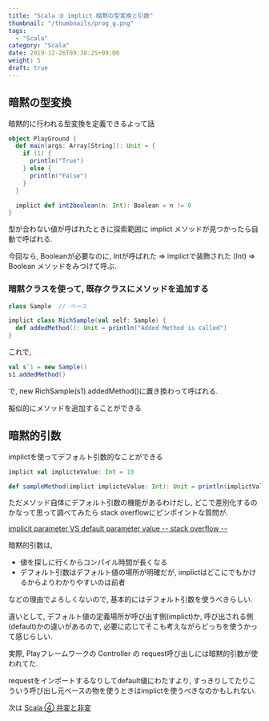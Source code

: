 ```yaml
---
title: "Scala ③ implict 暗黙の型変換と引数"
thumbnail: "/thumbnails/prog_g.png"
tags:
  - "Scala"
category: "Scala"
date: 2019-12-26T09:38:25+09:00
weight: 5
draft: true
---
```


## 暗黙の型変換

暗黙的に行われる型変換を定義できるよって話

``` scala
object PlayGround {
  def main(args: Array[String]): Unit = {
    if (1) {
      println("True")
    } else {
      println("False")
    }
  }

  implict def int2boolean(n: Int): Boolean = n != 0
}
```

型が合わない値が呼ばれたときに探索範囲に implict メソッドが見つかったら自動で呼ばれる.

今回なら, Booleanが必要なのに, Intが呼ばれた => implictで装飾された (Int) => Boolean メソッドをみつけて呼ぶ.

### 暗黙クラスを使って, 既存クラスにメソッドを追加する

``` scala
class Sample  // ベース

implict class RichSample(val self: Sample) {
  def addedMethod(): Unit = println("Added Method is called")
}
```

これで, 

``` scala
val s`1 = new Sample()
s1.addedMethod()
```

で, new RichSample(s1).addedMethod()に置き換わって呼ばれる.

擬似的にメソッドを追加することができる

## 暗黙的引数

implictを使ってデフォルト引数的なことができる

``` scala
implict val implicteValue: Int = 10

def sampleMethod(implict implicteValue: Int): Unit = println(implictValue)
```

ただメソッド自体にデフォルト引数の機能があるわけだし, どこで差別化するのかなって思って調べてみたら stack overflowにピンポイントな質問が.

[implicit parameter VS default parameter value  -- stack overflow --](https://stackoverflow.com/questions/21479990/implicit-parameter-vs-default-parameter-value)

暗黙的引数は, 

- 値を探しに行くからコンパイル時間が長くなる
- デフォルト引数はデフォルト値の場所が明確だが, implictはどこにでもかけるからよりわかりやすいのは前者

などの理由でよろしくないので, 基本的にはデフォルト引数を使うべきらしい.

違いとして, デフォルト値の定義場所が呼び出す側(implict)か, 呼び出される側(default)かの違いがあるので, 必要に応じてそこも考えながらどっちを使うかって感じらしい.

実際, Playフレームワークの Controller の request呼び出しには暗黙的引数が使われてた.

requestをインポートするなりしてdefault値にわたすより, すっきりしてたりこういう呼び出し元ベースの物を使うときはimplictを使うべきなのかもしれない.

次は [Scala ④ 共変と非変](/post/scala04)